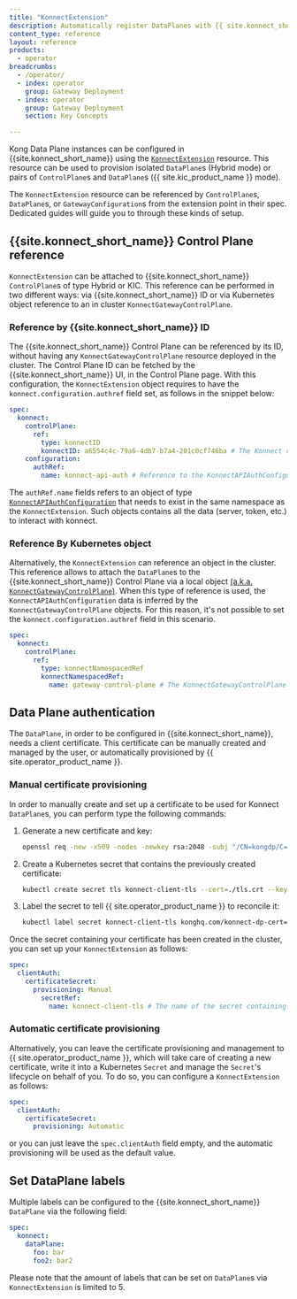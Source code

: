 ```yaml
---
title: "KonnectExtension"
description: Automatically register DataPlanes with {{ site.konnect_short_name }} by providing authentication credentials in KonnectExtension
content_type: reference
layout: reference
products:
  - operator
breadcrumbs:
  - /operator/
  - index: operator
    group: Gateway Deployment
  - index: operator
    group: Gateway Deployment
    section: Key Concepts

---
```


Kong Data Plane instances can be configured in {{site.konnect_short_name}} using the [`KonnectExtension`](/operator/reference/custom-resources/#konnectextension-1) resource. This resource can be used to provision isolated `DataPlane`s (Hybrid mode) or pairs of `ControlPlane`s  and `DataPlane`s ({{ site.kic_product_name }} mode).

The `KonnectExtension` resource can be referenced by `ControlPlane`s, `DataPlane`s, or `GatewayConfiguration`s from the extension point in their spec. Dedicated guides will guide you to through these kinds of setup.

## {{site.konnect_short_name}} Control Plane reference

`KonnectExtension` can be attached to {{site.konnect_short_name}} `ControlPlane`s of type Hybrid or KIC. This reference can be performed in two different ways: via {{site.konnect_short_name}} ID or via Kubernetes object reference to an in cluster `KonnectGatewayControlPlane`.

### Reference by {{site.konnect_short_name}} ID

The {{site.konnect_short_name}} Control Plane can be referenced by its ID, without having any `KonnectGatewayControlPlane` resource deployed in the cluster. The Control Plane ID can be fetched by the {{site.konnect_short_name}} UI, in the Control Plane page. With this configuration, the `KonnectExtension` object requires to have the `konnect.configuration.authref` field set, as follows in the snippet below:

```yaml
spec:
  konnect:
    controlPlane:
      ref:
        type: konnectID
        konnectID: a6554c4c-79a6-4db7-b7a4-201c0cf746ba # The Konnect controlPlane ID
    configuration:
      authRef:
        name: konnect-api-auth # Reference to the KonnectAPIAuthConfiguration object
```

The `authRef.name` fields refers to an object of type [`KonnectAPIAuthConfiguration`](/operator/reference/custom-resources/#konnectapiauthconfiguration) that needs to exist in the same namespace as the `KonnectExtension`. Such objects contains all the data (server, token, etc.) to interact with konnect.

### Reference By Kubernetes object

Alternatively, the `KonnectExtension` can reference an object in the cluster. This reference allows to attach the `DataPlane`s to the {{site.konnect_short_name}} Control Plane via a local object [(a.k.a. `KonnectGatewayControlPlane`)](/operator/reference/custom-resources/#konnectgatewaycontrolplane). When this type of reference is used, the `KonnectAPIAuthConfiguration` data is inferred by the `KonnectGatewayControlPlane` objects. For this reason, it's not possible to set the `konnect.configuration.authref` field in this scenario.

```yaml
spec:
  konnect:
    controlPlane:
      ref:
        type: konnectNamespacedRef
        konnectNamespacedRef:
          name: gateway-control-plane # The KonnectGatewayControlPlane resource name
```

## Data Plane authentication

The `DataPlane`, in order to be configured in {{site.konnect_short_name}}, needs a client certificate. This certificate can be manually created and managed by the user, or automatically provisioned by {{ site.operator_product_name }}.

### Manual certificate provisioning

In order to manually create and set up a certificate to be used for Konnect `DataPlane`s, you can perform type the following commands:

1. Generate a new certificate and key:

    ```bash
    openssl req -new -x509 -nodes -newkey rsa:2048 -subj "/CN=kongdp/C=US" -keyout ./tls.key -out ./tls.crt
    ```

1. Create a Kubernetes secret that contains the previously created certificate:

    ```bash
    kubectl create secret tls konnect-client-tls --cert=./tls.crt --key=./tls.key
    ```

1. Label the secret to tell {{ site.operator_product_name }} to reconcile it:

    ```bash
    kubectl label secret konnect-client-tls konghq.com/konnect-dp-cert=true
    ```

Once the secret containing your certificate has been created in the cluster, you can set up your `KonnectExtension` as follows:

```yaml
spec:
  clientAuth:
    certificateSecret:
      provisioning: Manual
        secretRef:
          name: konnect-client-tls # The name of the secret containing your certificate
```

### Automatic certificate provisioning

Alternatively, you can leave the certificate provisioning and management to {{ site.operator_product_name }}, which will take care of creating a new certificate, write it into a Kubernetes `Secret` and manage the `Secret`'s lifecycle on behalf of you. To do so, you can configure a `KonnectExtension` as follows:

```yaml
spec:
  clientAuth:
    certificateSecret:
      provisioning: Automatic
```

or you can just leave the `spec.clientAuth` field empty, and the automatic provisioning will be used as the default value.

## Set DataPlane labels

Multiple labels can be configured to the {{site.konnect_short_name}} `DataPlane` via the following field:

```yaml
spec:
  konnect:
    dataPlane:
      foo: bar
      foo2: bar2
```

Please note that the amount of labels that can be set on `DataPlane`s via `KonnectExtension` is limited to 5.
